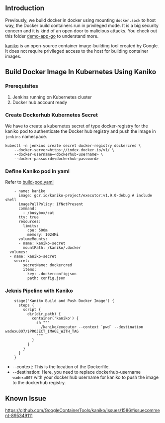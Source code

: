 
## Introduction
Previously, we build docker in docker using mounting `docker.sock` to host way, the Docker build containers run in privileged mode. It is a big security concern and it is kind of an open door to malicious attacks. You check out this folder [demo-app-go](../k8s_pod_as_build_agent/) to understand more.

[kaniko](https://github.com/GoogleContainerTools/kaniko) is an open-source container image-building tool created by Google. It does not require privileged access to the host for building container images.

## Build Docker Image In Kubernetes Using Kaniko
### Prerequisites
1. Jenkins running on Kubernetes cluster
2. Docker hub account ready

### Create Dockerhub Kubernetes Secret
We have to create a kubernetes secret of type docker-registry for the kaniko pod to authenticate the Docker hub registry and push the image in `jenkins` namespace.
```
kubectl -n jenkins create secret docker-registry dockercred \
    --docker-server=https://index.docker.io/v1/ \
    --docker-username=<dockerhub-username> \
    --docker-password=<dockerhub-password>
```

### Define Kaniko pod in yaml
Refer to [build-pod.yaml](build-pod.yaml)
```
    - name: kaniko
      image: gcr.io/kaniko-project/executor:v1.9.0-debug # include shell
      imagePullPolicy: IfNotPresent
      command:
        - /busybox/cat
      tty: true
      resources:
        limits:
          cpu: 500m
          memory: 1024Mi
      volumeMounts:
      - name: kaniko-secret
        mountPath: /kaniko/.docker
  volumes:
  - name: kaniko-secret
    secret:
        secretName: dockercred
        items:
        - key: .dockerconfigjson
          path: config.json
```

### Jeknis Pipeline with Kaniko
```
    stage('Kaniko Build and Push Docker Image') {
      steps {
        script {
          dir(dir_path) {
            container('kaniko') {
              sh """
                /kaniko/executor --context `pwd` --destination wadexu007/$PROJECT_IMAGE_WITH_TAG
              """
            }
          }
        }
      }
    }
```

* --context: This is the location of the Dockerfile. 
* --destination: Here, you need to replace dockerhub-username `wadexu007` with your docker hub username for kaniko to push the image to the dockerhub registry.


## Known Issue
https://github.com/GoogleContainerTools/kaniko/issues/1586#issuecomment-895349111